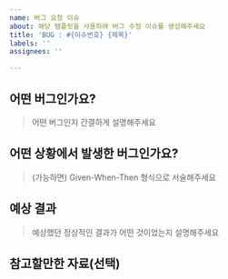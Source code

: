 ```yaml
---
name: 버그 요청 이슈
about: 해당 템플릿을 사용하여 버그 수정 이슈를 생성해주세요
title: 'BUG : #{이슈번호} {제목}'
labels: ''
assignees: ''

---
```


## 어떤 버그인가요?

> 어떤 버그인지 간결하게 설명해주세요

## 어떤 상황에서 발생한 버그인가요?

> (가능하면) Given-When-Then 형식으로 서술해주세요

## 예상 결과

> 예상했던 정상적인 결과가 어떤 것이었는지 설명해주세요

## 참고할만한 자료(선택)
